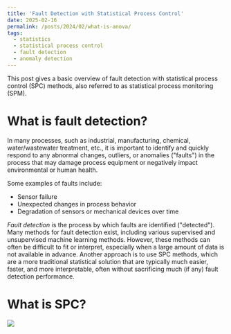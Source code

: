```yaml
---
title: 'Fault Detection with Statistical Process Control'
date: 2025-02-16
permalink: /posts/2024/02/what-is-anova/
tags:
  - statistics
  - statistical process control
  - fault detection
  - anomaly detection
---
```


This post gives a basic overview of fault detection with statistical process control (SPC) methods, also referred to as statistical process monitoring (SPM).

# What is fault detection?

In many processes, such as industrial, manufacturing, chemical, water/wastewater treatment, etc., it is important to identify and quickly respond to any abnormal changes, outliers, or anomalies ("faults") in the process that may damage process equipment or negatively impact environmental or human health.

Some examples of faults include:
* Sensor failure
* Unexpected changes in process behavior
* Degradation of sensors or mechanical devices over time

*Fault detection* is the process by which faults are identified ("detected"). Many methods for fault detection exist, including various supervised and unsupervised machine learning methods. However, these methods can often be difficult to fit or interpret, especially when a large amount of data is not available in advance. Another approach is to use SPC methods, which are a more traditional statistical solution that are typically much easier, faster, and more interpretable, often without sacrificing much (if any) fault detection performance.



# What is SPC?


![](https://user-images.githubusercontent.com/70607091/213942772-c20dc9b5-dd0f-4040-87ab-be9f6a9c3736.png)


